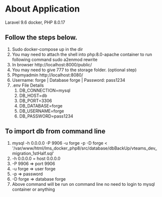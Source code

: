 # About Application 
Laravel 9.6 docker, PHP 8.0.17

## Follow the steps below.
1. Sudo docker-compose up in the dir
2. You may need to attach the shell into php:8.0-apache container to run following command
  sudo a2enmod rewrite
3. In browser http://localhost:8000/public/
4. You may need to give 777 to the storage folder. (optional step)
5. Phpmyadmin http://localhost:8080/
6. Username: forge | Database forge | Password: pass1234
7. .env File Details
    1. DB_CONNECTION=mysql
    2. DB_HOST=db
    3. DB_PORT=3306
    4. DB_DATABASE=forge
    5. DB_USERNAME=forge
    6. DB_PASSWORD=pass1234
## To import db from command line
1. mysql -h 0.0.0.0 -P 9906 -u forge -p -D forge < '/var/www/html/lms_docker_php8/src/database/dbBackUp/vteams_dev_migration_1stHalf.sql'
  1. -h 0.0.0.0 = host 0.0.0.0
  2. -P 9906 => port 9906
  3. -u forge => user forge
  4. -p => password
  5. -D forge => database forge
2. Above command will be run on command line no need to login to mysql container or anything
